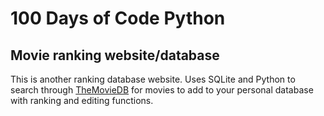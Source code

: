# 100 Days of Code Python

## Movie ranking website/database

This is another ranking database website. Uses SQLite and Python
to search through [TheMovieDB](themoviedb.org) for movies to add
to your personal database with ranking and editing functions. 